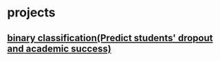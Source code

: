 # projects
## [binary classification(Predict students' dropout and academic success)](project.ipynb)
